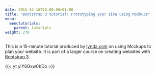 ```yaml
---
date: 2015-12-16T12:00:00+01:00
title: "Bootstrap 3 tutorial: Prototyping your site using Mockups"
menu:
  menututorials:
    parent: tutorials
weight: 270
---
```


This is a 15-minute tutorial produced by [lynda.com](http://www.lynda.com/) on using Mockups to plan your website. It is part of a larger course on creating websites with [Bootstrap 3](http://getbootstrap.com/).

{{< yt ylY6Gxw0bDo >}}